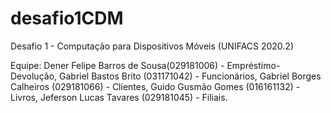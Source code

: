 # desafio1CDM
Desafio 1 - Computação para Dispositivos Móveis (UNIFACS 2020.2)

Equipe:
Dener Felipe Barros de Sousa(029181006) - Empréstimo-Devolução,
Gabriel Bastos Brito (031171042) - Funcionários,
Gabriel Borges Calheiros (029181066) - Clientes,
Guido Gusmão Gomes (016161132) - Livros,
Jeferson Lucas Tavares (029181045) - Filiais.
